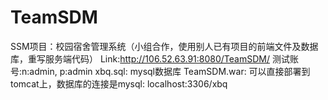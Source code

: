 # TeamSDM
SSM项目：校园宿舍管理系统（小组合作，使用别人已有项目的前端文件及数据库，重写服务端代码）
Link:http://106.52.63.91:8080/TeamSDM/
测试账号:n:admin, p:admin
xbq.sql: mysql数据库
TeamSDM.war: 可以直接部署到tomcat上，数据库的连接是mysql: localhost:3306/xbq
